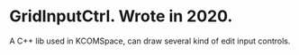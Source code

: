 ﻿# GridInputCtrl. Wrote in 2020.
 A C++ lib used in KCOMSpace, can draw several kind of edit input controls.
